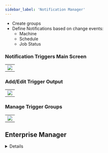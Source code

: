 ```yaml
---
sidebar_label: 'Notification Manager'
---
```


* Create groups
* Define Notifications based on change events: 
    * Machine
    * Schedule
    * Job Status

### Notification Triggers Main Screen

||
|---|
|![](../static/imgbasic/sm-notification-trigger-main.png)|

### Add/Edit Trigger Output

||
|---|
|![](../static/imgbasic/sm-notification-trigger-set-email.png)|

### Manage Trigger Groups

||
|---|
|![](../static/imgbasic/sm-notification-triggers-manage-groups.png)|

## Enterprise Manager

<details>

||
|---|
|![](../static/imgbasic/320.png)|

#### Add Schedule Trigger

||
|---|
|![](../static/imgbasic/321.png)|

#### Add Job Trigger

||
|---|
|![](../static/imgbasic/322.png)|

#### Machine Trigger

||
|---|
|![](../static/imgbasic/323.png)|

#### Schedule Select

||
|---|
|![](../static/imgbasic/324.png)|


#### Notification Types

||
|---|
|![](../static/imgbasic/325.png)|

</details>
